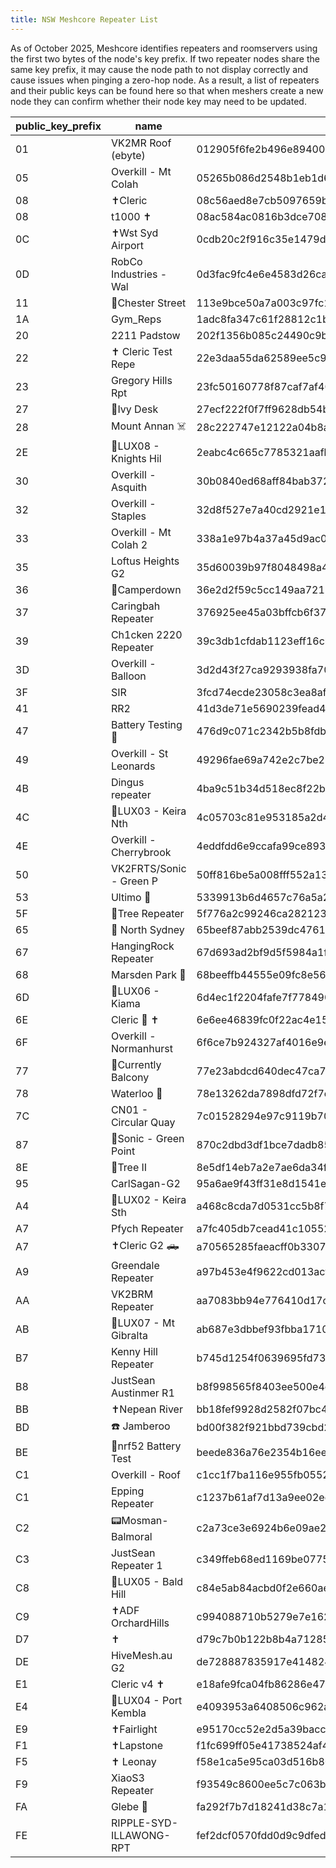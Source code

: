 ```yaml
---
title: NSW Meshcore Repeater List
---
```


As of October 2025, Meshcore identifies repeaters and roomservers using the first two bytes of the node's key prefix. If two repeater nodes share the same key prefix, it may cause the node path to not display correctly and cause issues when pinging a zero-hop node. As a result, a list of repeaters and their public keys can be found here so that when meshers create a new node they can confirm whether their node key may need to be updated.


| public_key_prefix | name | public_key |
| --- | --- | --- |
| 01 | VK2MR Roof (ebyte) | 012905f6fe2b496e89400b5c698e1c214602d4931dc1b5ef1145e7feeaff57ab |
| 05 | Overkill - Mt Colah | 05265b086d2548b1eb1d60716f282972fd1451ff2edd124aa832c7b99fc3c3b0 |
| 08 | ✝️Cleric | 08c56aed8e7cb5097659bf839f7b18cc80cde8d7d837cc9c6576021b030d46e2 |
| 08 | t1000 ✝️ | 08ac584ac0816b3dce7080d870bb3e73f2939a57a4161c35fbec99043b99c1a8 |
| 0C | ✝️Wst Syd Airport | 0cdb20c2f916c35e1479d663b53f9380cb236ca7de0a25195251cb909d60ca6b |
| 0D | RobCo Industries  - Wal | 0d3fac9fc4e6e4583d26ca8748f09fc09685288dea15925d8e56d50194d82547 |
| 11 | 🌱Chester Street | 113e9bce50a7a003c97fc13edeb093975a06087fbf16a3b62411931d0ac4f642 |
| 1A | Gym_Reps | 1adc8fa347c61f28812c1b20710ad97b0f958daccfa8e0accf3b64fb2303c5e8 |
| 20 | 2211 Padstow | 202f1356b085c24490c9bacb13c9032b95c6991f8bbf28bb856c40a50b1463e5 |
| 22 | ✝️ Cleric Test Repe | 22e3daa55da62589ee5c93fe0313762d9268f7f5243fb20ba1d279ccf4a53524 |
| 23 | Gregory Hills Rpt | 23fc50160778f87caf7af401d786692b74efded66d9bff5b20cf40395341d688 |
| 27 | 🌱Ivy Desk | 27ecf222f0f7ff9628db54b0b2a492d72a2300c3c9f0430738bbca2840461b7d |
| 28 | Mount Annan ☠️ | 28c222747e12122a04b8a4196e82d7f2dd490d8a5789b194bd8d6514845b4b16 |
| 2E | 🛜LUX08 - Knights Hil | 2eabc4c665c7785321aafb5dbd8ae8e07355e64739e78d3fbb5cf790871cca05 |
| 30 | Overkill - Asquith | 30b0840ed68aff84bab3721f956191ee51098970b429b730798e9eb01f7422ff |
| 32 | Overkill - Staples | 32d8f527e7a40cd2921e17d41d8379c0d49122cf3afe01fef84e9fb776dfe2c9 |
| 33 | Overkill - Mt Colah 2 | 338a1e97b4a37a45d9ac0912cb34637965e9d907e1e04518d124c256d78519a0 |
| 35 | Loftus Heights G2 | 35d60039b97f8048498a40fe4b9c1cb4f7e5aec08ade9f5c845d87211e1a254d |
| 36 | 🌱Camperdown | 36e2d2f59c5cc149aa7217787dba78ea3d29a85f86d4a40f2c50823bf93eb092 |
| 37 | Caringbah Repeater | 376925ee45a03bffcb6f37b252b6394d45f07ec488993c6c0db60d17438f6a7b |
| 39 | Ch1cken 2220 Repeater | 39c3db1cfdab1123eff16cb8b88fc0e2b9cc1da04e5b6cb94d5f8fb73cf17ed3 |
| 3D | Overkill - Balloon | 3d2d43f27ca9293938fa7007678348f7f6b41f7cd537c047720dd531afa30b2e |
| 3F | SIR | 3fcd74ecde23058c3ea8afc4d74a1fec6e115be4f603f627e2f92ebab4fd38cb |
| 41 | RR2 | 41d3de71e5690239fead4860bd14679f1f284bcbf36f2d8d87f34a491d205ad6 |
| 47 | Battery Testing 🌱| 476d9c071c2342b5b8fdb46cdecdcef69abb4d0e11f81b3b0ef453bc67d81c53 |
| 49 | Overkill - St Leonards | 49296fae69a742e2c7be2092712860320cd2cec80d69bf64b637d4eeda9ebdff |
| 4B | Dingus repeater | 4ba9c51b34d518ec8f22bf3f93621d1a11b67368818ae228adc63dbff250dd6a |
| 4C | 🛜LUX03 - Keira Nth | 4c05703c81e953185a2d4282827c3e8a3aef846749a32e7b1a215e1edc03911a |
| 4E | Overkill - Cherrybrook | 4eddfdd6e9ccafa99ce893e5f3d0223befa7d0c9ca7b1c98572a223dd1671e6c |
| 50 | VK2FRTS/Sonic - Green P | 50ff816be5a008fff552a13d2b5f473d17a0988d75be9417422bef94c84e2f96 |
| 53 | Ultimo 🌱 | 5339913b6d4657c76a5a2ad29bf3f0f3a5a81c7564fc49be674cb69abf071345 |
| 5F | 🌱Tree Repeater | 5f776a2c99246ca282123b256a14c6b2aea1e5c0b41e20b19c96f830da694acb |
| 65 | 🐄 North Sydney | 65beef87abb2539dc4761bab7a2c7b30409b6271ad7707837c51cc2f3d722957 |
| 67 | HangingRock Repeater | 67d693ad2bf9d5f5984a1f9ec8fa0dc2c65d774b865cd945f301c0c0db88270a | |
| 68 | Marsden Park 🐄 | 68beeffb44555e09fc8e5696394352d9eb6e9d6454785cf107d7628d08b5d763 |
| 6D | 🛜LUX06 - Kiama | 6d4ec1f2204fafe7f778490dbdfcf1f96553a00ca16c33f2e942eaaa022b631c |
| 6E | Cleric 🥾 ✝️ | 6e6ee46839fc0f22ac4e15e34af5cba1807301e4ad4b3d31bac3e13c9c0748f5 |
| 6F | Overkill - Normanhurst | 6f6ce7b924327af4016e9ebd9a6a0f9591fd63461062ef3085517c5969b7ef49 |
| 77 | 🌱Currently Balcony | 77e23abdcd640dec47ca7361a3f0dc6a492871c6ddcb0240926d97978174baf9 |
| 78 | Waterloo 🌱 | 78e13262da7898dfd72f7c57cde2862603c444a8a716c6e9c13046b077b295d4 |
| 7C | CN01 - Circular Quay | 7c01528294e97c9119b7014acd9d81e3f7783300c973d7c5cb49a998a0362ec4 |
| 87 | 👾Sonic - Green Point | 870c2dbd3df1bce7dadb85d3cb22f181d44e0d06785c6f2868b782872742e046 |
| 8E | 🌱Tree II | 8e5df14eb7a2e7ae6da34f9b5f2013890b9c73f5b842b5558b6315b8688184d0 |
| 95 | CarlSagan-G2 | 95a6ae9f43ff31e8d1541ed017b48e79486bdd4df00c42f9eb34e7f9b415d476 |
| A4 | 🛜LUX02 - Keira Sth | a468c8cda7d0531cc5b8f7607c0f234a1647e3ee89ab8b7443a8c75c540e3f1f |
| A7 | Pfych Repeater | a7fc405db7cead41c105522020879c6ca19ac06f97f85a63dc8e7914aa9932a3 |
| A7 | ✝️Cleric G2 🛻 | a70565285faeacff0b330779577cb25865d215fcc23664080ba5ab3c8602b89c |
| A9 | Greendale Repeater  | a97b453e4f9622cd013acf59bfbf3d0eb510d2d13b3b218ba4c700780ac8e8ea |
| AA | VK2BRM Repeater | aa7083bb94e776410d17cfed356172ec580a4d8481b4bc4a73f9a562da8c420e |
| AB | 🛜LUX07 - Mt Gibralta | ab687e3dbbef93fbba17101f2b81e498c50ca6c1898b941586baf9f15d37d575 |
| B7 | Kenny Hill Repeater | b745d1254f0639695fd7326c23f3a0bcb92aa4c5e08f6cfc43ba9527db88515d |
| B8 | JustSean Austinmer R1 | b8f998565f8403ee500e4e98a2cb7058ef1e8101506c21f4fd15524bc433f846|
| BB | ✝️Nepean River | bb18fef9928d2582f07bc4cfb77e2d057c0bbfd6873381a64f433961d0da71da |
| BD | ☎️ Jamberoo | bd00f382f921bbd739cbd277309b104ccb58743aa62a3ea3f9fed681e54fa6a8 |
| BE | 🌱nrf52 Battery Test | beede836a76e2354b16ee1e738fff607565a4dfb40d6d0ba38f0a93f05d6a880 |
| C1 | Overkill - Roof | c1cc1f7ba116e955fb0552432570ec76a99473b6563ccd6c8231375448d86a98 |
| C1 | Epping Repeater | c1237b61af7d13a9ee02ed377859f17bf941accea3b191c2bfe2b7a610d7b371 | 
| C2 | 📟Mosman-Balmoral | c2a73ce3e6924b6e09ae2357fca65a6a1ebdb1245e9aba09327480ee2cf36742 |
| C3 | JustSean Repeater 1 | c349ffeb68ed1169be0775af01085e7c0fdabd18e1e327f8b56b4499835c7645 |
| C8 | 🛜LUX05 - Bald Hill | c84e5ab84acbd0f2e660ae5213274fb3353d2f7ce1c9d9ff3ba10ebf0e963e1c |
| C9 | ✝️ADF OrchardHills | c994088710b5279e7e162f914d8321e73f340bf27c869a0c00feaebe4100ba3a |
| D7 | ✝️ | d79c7b0b122b8b4a71285245bd13554b8b5afcb41baf7be8897125f3f1a0bf78 |
| DE | HiveMesh.au G2 | de728887835917e4148244bf8bd14be7b8f11ba1d4c9daa48cd9ba9dc721e5ab |
| E1 | Cleric v4 ✝️ | e18afe9fca04fb86286e47501a211eb8d19e35a3e9d013b9b67e190278dce15b |
| E4 | 🛜LUX04 - Port Kembla | e4093953a6408506c962a158b65d07eac37782f4d428d23e6eb11ddc6652e4fd |
| E9 | ✝️Fairlight | e95170cc52e2d5a39bacc92fb60922bfefff12d553bc56e733533709943dfcab |
| F1 | ✝️Lapstone | f1fc699ff05e41738524af480a24ccf5ada1f3248bd23d83f47ae69f44060193 |
| F5 | ✝️ Leonay | f58e1ca5e95ca03d516b80c4839ecd8c76855f63e9e9dea371f3384b24a1b705 |
| F9 | XiaoS3 Repeater | f93549c8600ee5c7c063b66e7636d237bd49470c61dcb5ec8cc310e85ae9afab |
| FA | Glebe 🌱 | fa292f7b7d18241d38c7a1db7ec1fccb4ec9d22201276cc062707e0ef489efad |
| FE | RIPPLE-SYD-ILLAWONG-RPT | fef2dcf0570fdd0d9c9dfed38c35d0e25ce0aeeb98ed6ad5533e51f57c4c05ee |
